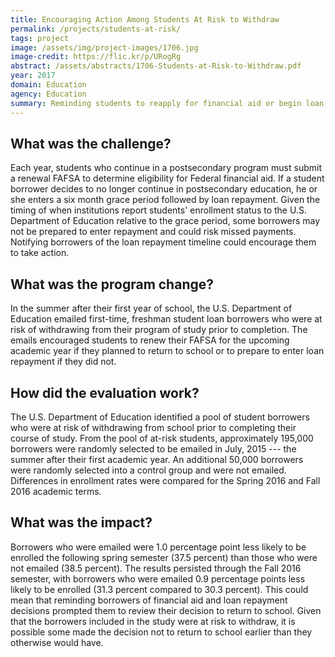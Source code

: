 ```yaml
---
title: Encouraging Action Among Students At Risk to Withdraw
permalink: /projects/students-at-risk/
tags: project
image: /assets/img/project-images/1706.jpg
image-credit: https://flic.kr/p/URogRg
abstract: /assets/abstracts/1706-Students-at-Risk-to-Withdraw.pdf
year: 2017
domain: Education
agency: Education
summary: Reminding students to reapply for financial aid or begin loan repayment decreased postsecondary enrollment by one percentage point.
---
```

## What was the challenge?

Each year, students who continue in a postsecondary program must submit a renewal FAFSA to determine eligibility for Federal financial aid. If a student borrower decides to no longer continue in postsecondary education, he or she enters a six month grace period followed by loan repayment. Given the timing of when institutions report students' enrollment status to the U.S. Department of Education relative to the grace period, some borrowers may not be prepared to enter repayment and could risk missed payments. Notifying borrowers of the loan repayment timeline could encourage them to take action.  

## What was the program change?

In the summer after their first year of school, the U.S. Department of Education emailed first-time, freshman student loan borrowers who were at risk of withdrawing from their program of study prior to completion. The emails encouraged students to renew their FAFSA for the upcoming academic year if they planned to return to school or to prepare to enter loan repayment if they did not.

## How did the evaluation work?

The U.S. Department of Education identified a pool of student borrowers who were at risk of withdrawing from school prior to completing their course of study. From the pool of at-risk students, approximately 195,000 borrowers were randomly selected to be emailed in July, 2015 --- the summer after their first academic year. An additional 50,000 borrowers were randomly selected into a control group and were not emailed. Differences in enrollment rates were compared for the Spring 2016 and Fall 2016 academic terms.

## What was the impact?

Borrowers who were emailed were 1.0 percentage point less likely to be enrolled the following spring semester (37.5 percent) than those who were not emailed (38.5 percent). The results persisted through the Fall 2016 semester, with borrowers who were emailed 0.9 percentage points less likely to be enrolled (31.3 percent compared to 30.3 percent). This could mean that reminding borrowers of financial aid and loan repayment decisions prompted them to review their decision to return to school. Given that the borrowers included in the study were at risk to withdraw, it is possible some made the decision not to return to school earlier than they otherwise would have.
